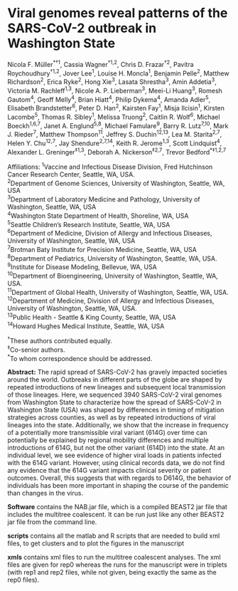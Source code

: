 # Viral genomes reveal patterns of the SARS-CoV-2 outbreak in Washington State

Nicola F. Müller<sup>\*†1</sup>, Cassia Wagner<sup>†1,2</sup>, Chris D. Frazar<sup>†2</sup>, Pavitra Roychoudhury<sup>†1,2</sup>, Jover Lee<sup>1</sup>, Louise H. Moncla<sup>1</sup>, Benjamin Pelle<sup>2</sup>, Matthew Richardson<sup>2</sup>, Erica Ryke<sup>2</sup>, Hong Xie<sup>3</sup>, Lasata Shrestha<sup>3</sup>, Amin Addetia<sup>3</sup>, Victoria M. Rachleff<sup>1,3</sup>, Nicole A. P. Lieberman<sup>3</sup>, Meei-Li Huang<sup>3</sup>, Romesh Gautom<sup>4</sup>, Geoff Melly<sup>4</sup>, Brian Hiatt<sup>4</sup>, Philip Dykema<sup>4</sup>, Amanda Adler<sup>5</sup>, Elisabeth Brandstetter<sup>6</sup>, Peter D. Han<sup>2</sup>, Kairsten Fay<sup>1</sup>, Misja Ilcisin<sup>1</sup>, Kirsten Lacombe<sup>5</sup>, Thomas R. Sibley<sup>1</sup>, Melissa Truong<sup>2</sup>, Caitlin R. Wolf<sup>6</sup>, Michael Boeckh<sup>1,6,7</sup>, Janet A. Englund<sup>5,8</sup>, Michael Famulare<sup>9</sup>, Barry R. Lutz<sup>7,10</sup>, Mark J. Rieder<sup>7</sup>, Matthew Thompson<sup>11</sup>, Jeffrey S. Duchin<sup>12,13</sup>, Lea M. Starita<sup>2,7</sup>, Helen Y. Chu<sup>12,7</sup>, Jay Shendure<sup>2,7,14</sup>, Keith R. Jerome<sup>1,3</sup>, Scott Lindquist<sup>4</sup>, Alexander L. Greninger<sup>‡1,3</sup>, Deborah A. Nickerson<sup>‡2,7</sup>, Trevor Bedford<sup>\*‡1,2,7</sup><br/>

Affiliations:
<sup>1</sup>Vaccine and Infectious Disease Division, Fred Hutchinson Cancer Research Center, Seattle, WA, USA.<br/>
<sup>2</sup>Department of Genome Sciences, University of Washington, Seattle, WA, USA<br/>
<sup>3</sup>Department of Laboratory Medicine and Pathology, University of Washington, Seattle, WA, USA<br/>
<sup>4</sup>Washington State Department of Health, Shoreline, WA, USA<br/>
<sup>5</sup>Seattle Children’s Research Institute, Seattle, WA, USA<br/>
<sup>6</sup>Department of Medicine, Division of Allergy and Infectious Diseases, University of Washington, Seattle, WA, USA<br/>
<sup>7</sup>Brotman Baty Institute for Precision Medicine, Seattle, WA, USA <br/>
<sup>8</sup>Department of Pediatrics, University of Washington, Seattle, WA, USA.<br/>
<sup>9</sup>Institute for Disease Modeling, Bellevue, WA, USA<br/>
<sup>10</sup>Department of Bioengineering, University of Washington, Seattle, WA, USA.<br/>
<sup>11</sup>Department of Global Health, University of Washington, Seattle, WA, USA.<br/>
<sup>12</sup>Department of Medicine, Division of Allergy and Infectious Diseases, University of Washington, Seattle, WA, USA.<br/>
<sup>13</sup>Public Health - Seattle & King County, Seattle, WA, USA<br/>
<sup>14</sup>Howard Hughes Medical Institute, Seattle, WA, USA<br/>

<sup>†</sup>These authors contributed equally. <br/>
<sup>‡</sup>Co-senior authors.<br/>
<sup>\*</sup>To whom correspondence should be addressed.<br/>

**Abstract:** The rapid spread of SARS-CoV-2 has gravely impacted societies around the world. Outbreaks in different parts of the globe are shaped by repeated introductions of new lineages and subsequent local transmission of those lineages. Here, we sequenced 3940 SARS-CoV-2 viral genomes from Washington State to characterize how the spread of SARS-CoV-2 in Washington State (USA) was shaped by differences in timing of mitigation strategies across counties, as well as by repeated introductions of viral lineages into the state. Additionally, we show that the increase in frequency of a potentially more transmissible viral variant (614G) over time can potentially be explained by regional mobility differences and multiple introductions of 614G, but not the other variant (614D) into the state. At an individual level, we see evidence of higher viral loads in patients infected with the 614G variant. However, using clinical records data, we do not find any evidence that the 614G variant impacts clinical severity or patient outcomes. Overall, this suggests that with regards to D614G, the behavior of individuals has been more important in shaping the course of the pandemic than changes in the virus.<br/>



**Software** contains the NAB.jar file, which is a compiled BEAST2 jar file that includes the multitree coalescent. It can be run just like any other BEAST2 jar file from the command line.<br/>

**scripts** contains all the matlab and R scripts that are needed to build xml files, to get clusters and to plot the figures in the manuscript<br/>

**xmls** contains xml files to run the multitree coalescent analyses. The xml files are given for rep0 whereas the runs for the manuscript were in triplets (with rep1 and rep2 files, while not given, being exactly the same as the rep0 files).<br/>



